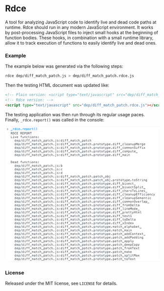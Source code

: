 # Rdce

A tool for analyzing JavaScript code to identify live and dead code paths at runtime. Rdce should run in any modern JavaScript environment. It works by post-processing JavaScript files to inject small hooks at the beginning of function bodies. These hooks, in combination with a small runtime library, allow it to track execution of functions to easily identify live and dead ones.

### Example

The example below was generated via the following steps:

```bash
rdce dep/diff_match_patch.js > dep/diff_match_patch.rdce.js
```

Then the testing HTML document was updated like:

```html
<!-- Plain version: <script type="text/javascript" src="dep/diff_match_patch.js"></script> -->
<!-- Rdce version: -->
<script type="text/javascript" src="dep/diff_match_patch.rdce.js"></script>
```

The testing application was then run through its regular usage paces. Finally, `_rdce.report()` was called in the console:

![](sample.png)

### License

Released under the MIT license, see `LICENSE` for details.
